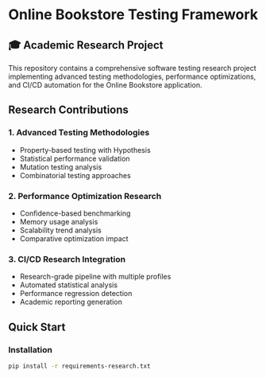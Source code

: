 # Online Bookstore Testing Framework

## 🎓 Academic Research Project

This repository contains a comprehensive software testing research project implementing advanced testing methodologies, performance optimizations, and CI/CD automation for the Online Bookstore application.

## Research Contributions

### 1. Advanced Testing Methodologies
- Property-based testing with Hypothesis
- Statistical performance validation
- Mutation testing analysis
- Combinatorial testing approaches

### 2. Performance Optimization Research
- Confidence-based benchmarking
- Memory usage analysis
- Scalability trend analysis
- Comparative optimization impact

### 3. CI/CD Research Integration
- Research-grade pipeline with multiple profiles
- Automated statistical analysis
- Performance regression detection
- Academic reporting generation

## Quick Start

### Installation
```bash
pip install -r requirements-research.txt
